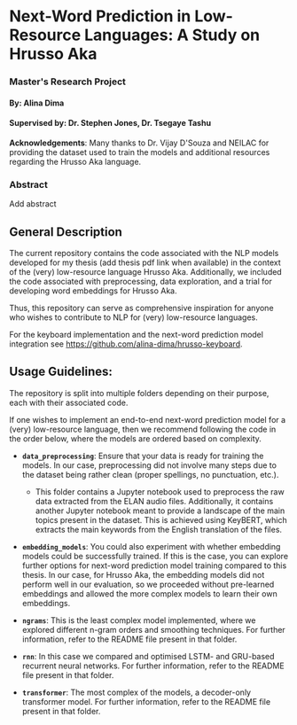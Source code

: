 # Next-Word Prediction in Low-Resource Languages: A Study on Hrusso Aka
### Master's Research Project
#### By: Alina Dima
#### Supervised by: Dr. Stephen Jones, Dr. Tsegaye Tashu

**Acknowledgements**: Many thanks to Dr. Vijay D'Souza and NEILAC for providing the dataset used to train the models and additional resources regarding the Hrusso Aka language.

### Abstract
Add abstract

## General Description
The current repository contains the code associated with the NLP models developed for my thesis (add thesis pdf link when available) in the context of the (very) low-resource language Hrusso Aka. Additionally, we included the code associated with preprocessing, data exploration, and a trial for developing word embeddings for Hrusso Aka.

Thus, this repository can serve as comprehensive inspiration for anyone who wishes to contribute to NLP for (very) low-resource languages.

For the keyboard implementation and the next-word prediction model integration see https://github.com/alina-dima/hrusso-keyboard.

## Usage Guidelines:
The repository is split into multiple folders depending on their purpose, each with their associated code.

If one wishes to implement an end-to-end next-word prediction model for a (very) low-resource language, then we recommend following the code in the order below, where the models are ordered based on complexity. 

- **`data_preprocessing`**: Ensure that your data is ready for training the models. In our case, preprocessing did not involve many steps due to the dataset being rather clean (proper spellings, no punctuation, etc.).
  - This folder contains a Jupyter notebook used to preprocess the raw data extracted from the ELAN audio files. Additionally, it contains another Jupyter notebook meant to provide a landscape of the main topics present in the dataset. This is achieved using KeyBERT, which extracts the main keywords from the English translation of the files.

- **`embedding_models`**: You could also experiment with whether embedding models could be successfully trained. If this is the case, you can explore further options for next-word prediction model training compared to this thesis. In our case, for Hrusso Aka, the embedding models did not perform well in our evaluation, so we proceeded without pre-learned embeddings and allowed the more complex models to learn their own embeddings.

- **`ngrams`**: This is the least complex model implemented, where we explored different n-gram orders and smoothing techniques. For further information, refer to the README file present in that folder.

- **`rnn`**: In this case we compared and optimised LSTM- and GRU-based recurrent neural networks. For further information, refer to the README file present in that folder.

- **`transformer`**: The most complex of the models, a decoder-only transformer model. For further information, refer to the README file present in that folder.

